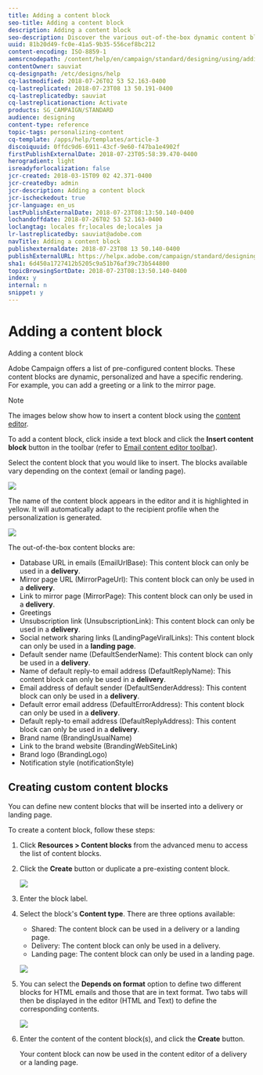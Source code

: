 ```yaml
---
title: Adding a content block
seo-title: Adding a content block
description: Adding a content block
seo-description: Discover the various out-of-the-box dynamic content blocks you can use to personalize your messages and learn how to create custom content blocks.
uuid: 81b20d49-fc0e-41a5-9b35-556cef8bc212
content-encoding: ISO-8859-1
aemsrcnodepath: /content/help/en/campaign/standard/designing/using/adding-a-content-block
contentOwner: sauviat
cq-designpath: /etc/designs/help
cq-lastmodified: 2018-07-26T02 53 52.163-0400
cq-lastreplicated: 2018-07-23T08 13 50.191-0400
cq-lastreplicatedby: sauviat
cq-lastreplicationaction: Activate
products: SG_CAMPAIGN/STANDARD
audience: designing
content-type: reference
topic-tags: personalizing-content
cq-template: /apps/help/templates/article-3
discoiquuid: 0ffdc9d6-6911-43cf-9e60-f47ba1e4902f
firstPublishExternalDate: 2018-07-23T05:58:39.470-0400
herogradient: light
isreadyforlocalization: false
jcr-created: 2018-03-15T09 02 42.371-0400
jcr-createdby: admin
jcr-description: Adding a content block
jcr-ischeckedout: true
jcr-language: en_us
lastPublishExternalDate: 2018-07-23T08:13:50.140-0400
lochandoffdate: 2018-07-26T02 53 52.163-0400
loclangtag: locales fr;locales de;locales ja
lr-lastreplicatedby: sauviat@adobe.com
navTitle: Adding a content block
publishexternaldate: 2018-07-23T08 13 50.140-0400
publishExternalURL: https://helpx.adobe.com/campaign/standard/designing/using/adding-a-content-block.html
sha1: 6d450a1727412b5205c9a51b76af39c73b544800
topicBrowsingSortDate: 2018-07-23T08:13:50.140-0400
index: y
internal: n
snippet: y
---
```


# Adding a content block

Adding a content block

Adobe Campaign offers a list of pre-configured content blocks. These content blocks are dynamic, personalized and have a specific rendering. For example, you can add a greeting or a link to the mirror page.

>[!NOTE]
>
>The images below show how to insert a content block using the [content editor](../../designing/using/about-email-content-design.md#using-the-email-content-editor).

To add a content block, click inside a text block and click the **Insert content block** button in the toolbar (refer to [Email content editor toolbar](../../designing/using/about-email-content-design.md#email-content-editor-toolbar)).

Select the content block that you would like to insert. The blocks available vary depending on the context (email or landing page).

![](assets/delivery_content_23.png)

The name of the content block appears in the editor and it is highlighted in yellow. It will automatically adapt to the recipient profile when the personalization is generated.

![](assets/delivery_content_24.png)

The out-of-the-box content blocks are:

* Database URL in emails (EmailUrlBase): This content block can only be used in a **delivery**.
* Mirror page URL (MirrorPageUrl): This content block can only be used in a **delivery**.
* Link to mirror page (MirrorPage): This content block can only be used in a **delivery**.
* Greetings
* Unsubscription link (UnsubscriptionLink): This content block can only be used in a **delivery**.
* Social network sharing links (LandingPageViralLinks): This content block can only be used in a **landing page**.
* Default sender name (DefaultSenderName): This content block can only be used in a **delivery**.
* Name of default reply-to email address (DefaultReplyName): This content block can only be used in a **delivery**.
* Email address of default sender (DefaultSenderAddress): This content block can only be used in a **delivery**.
* Default error email address (DefaultErrorAddress): This content block can only be used in a **delivery**.
* Default reply-to email address (DefaultReplyAddress): This content block can only be used in a **delivery**.
* Brand name (BrandingUsualName)
* Link to the brand website (BrandingWebSiteLink)
* Brand logo (BrandingLogo)
* Notification style (notificationStyle)

## Creating custom content blocks

You can define new content blocks that will be inserted into a delivery or landing page.

To create a content block, follow these steps:

1. Click **Resources > Content blocks** from the advanced menu to access the list of content blocks.
1. Click the **Create** button or duplicate a pre-existing content block.

   ![](assets/content_bloc_01.png)

1. Enter the block label.
1. Select the block's **Content type**. There are three options available:

    * Shared: The content block can be used in a delivery or a landing page.
    * Delivery: The content block can only be used in a delivery.
    * Landing page: The content block can only be used in a landing page.

   ![](assets/content_bloc_02.png)

1. You can select the **Depends on format** option to define two different blocks for HTML emails and those that are in text format. Two tabs will then be displayed in the editor (HTML and Text) to define the corresponding contents.

   ![](assets/content_bloc_03.png)

1. Enter the content of the content block(s), and click the **Create** button.

   Your content block can now be used in the content editor of a delivery or a landing page.


